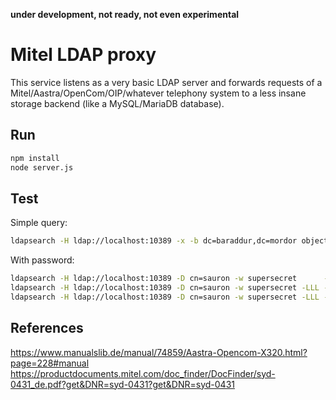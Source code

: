 **under development, not ready, not even experimental**

# Mitel LDAP proxy
This service listens as a very basic LDAP server and forwards requests of a Mitel/Aastra/OpenCom/OIP/whatever telephony
system to a less insane storage backend (like a MySQL/MariaDB database).

## Run
```bash
npm install
node server.js
```

## Test
Simple query:
```bash
ldapsearch -H ldap://localhost:10389 -x -b dc=baraddur,dc=mordor objectclass=*
```

With password:

```bash
ldapsearch -H ldap://localhost:10389 -D cn=sauron -w supersecret      -x -b dc=baraddur,dc=mordor objectclass=*
ldapsearch -H ldap://localhost:10389 -D cn=sauron -w supersecret -LLL -x -b dc=baraddur,dc=mordor objectclass=*
ldapsearch -H ldap://localhost:10389 -D cn=sauron -w supersecret -LLL -x -b dc=baraddur,dc=mordor
```

## References
<https://www.manualslib.de/manual/74859/Aastra-Opencom-X320.html?page=228#manual>
<https://productdocuments.mitel.com/doc_finder/DocFinder/syd-0431_de.pdf?get&DNR=syd-0431?get&DNR=syd-0431>